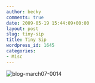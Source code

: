 ```yaml
---
author: becky
comments: true
date: 2009-05-19 15:44:09+00:00
layout: post
slug: tiny-sip
title: Tiny Sip
wordpress_id: 1645
categories:
- Misc
---
```


![blog-march07-0014](http://beta.beckyjenson.com/wp-content/uploads/2009/05/blog-march07-0014.jpg)
